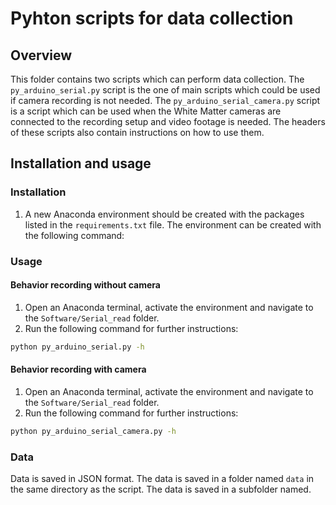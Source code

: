 # Pyhton scripts for data collection

## Overview

This folder contains two scripts which can perform data collection. The `py_arduino_serial.py` script is the one of main scripts which could be used if camera recording is not needed. The `py_arduino_serial_camera.py` script is a script which can be used when the White Matter cameras are connected to the recording setup and video footage is needed. The headers of these scripts also contain instructions on how to use them.

## Installation and usage

### Installation

1. A new Anaconda environment should be created with the packages listed in the `requirements.txt` file. The environment can be created with the following command:

### Usage

#### Behavior recording without camera

1. Open an Anaconda terminal, activate the environment and navigate to the `Software/Serial_read` folder.
2. Run the following command for further instructions:

```bash
python py_arduino_serial.py -h
```

#### Behavior recording with camera

1. Open an Anaconda terminal, activate the environment and navigate to the `Software/Serial_read` folder.
2. Run the following command for further instructions:

```bash
python py_arduino_serial_camera.py -h
```

### Data

Data is saved in JSON format. The data is saved in a folder named `data` in the same directory as the script. The data is saved in a subfolder named. 